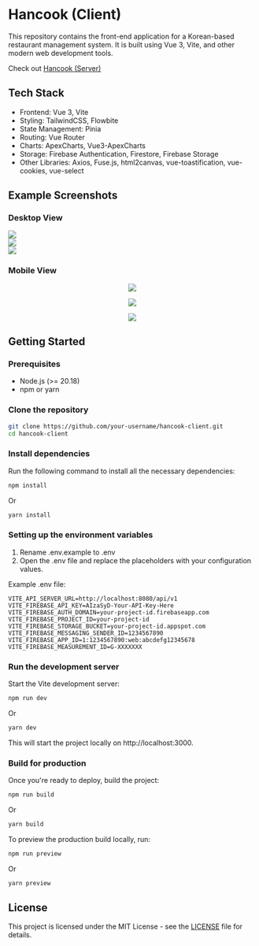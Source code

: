 # Hancook (Client)

This repository contains the front-end application for a Korean-based restaurant management system. It is built using Vue 3, Vite, and other modern web development tools.

Check out [Hancook (Server)](https://github.com/bp82125/hancook-server)

## Tech Stack
- Frontend: Vue 3, Vite
- Styling: TailwindCSS, Flowbite
- State Management: Pinia
- Routing: Vue Router
- Charts: ApexCharts, Vue3-ApexCharts
- Storage: Firebase Authentication, Firestore, Firebase Storage
- Other Libraries: Axios, Fuse.js, html2canvas, vue-toastification, vue-cookies, vue-select

## Example Screenshots
### Desktop View
![](./example/1.jpeg)<br/>
![](./example/2.png)<br/>
![](./example/3.jpeg)<br/>
### Mobile View
<p align="center">
  <img src="./example/4.png" />
</p>
<p align="center">
  <img src="./example/5.png" />
</p>
<p align="center">
  <img src="./example/6.png" />
</p>


## Getting Started

### Prerequisites
- Node.js (>= 20.18)
- npm or yarn

### Clone the repository
```bash
git clone https://github.com/your-username/hancook-client.git
cd hancook-client
```

### Install dependencies
Run the following command to install all the necessary dependencies:
```bash
npm install
```
Or 
```bash
yarn install
```

### Setting up the environment variables

1. Rename .env.example to .env
2. Open the .env file and replace the placeholders with your configuration values.

Example .env file:
```env
VITE_API_SERVER_URL=http://localhost:8080/api/v1
VITE_FIREBASE_API_KEY=AIzaSyD-Your-API-Key-Here
VITE_FIREBASE_AUTH_DOMAIN=your-project-id.firebaseapp.com
VITE_FIREBASE_PROJECT_ID=your-project-id
VITE_FIREBASE_STORAGE_BUCKET=your-project-id.appspot.com
VITE_FIREBASE_MESSAGING_SENDER_ID=1234567890
VITE_FIREBASE_APP_ID=1:1234567890:web:abcdefg12345678
VITE_FIREBASE_MEASUREMENT_ID=G-XXXXXXX
```

### Run the development server
Start the Vite development server:
```bash
npm run dev
```
Or
```bash
yarn dev
```
This will start the project locally on http://localhost:3000.

### Build for production
Once you're ready to deploy, build the project:
```bash
npm run build
```
Or
```bash
yarn build
```
To preview the production build locally, run:
```bash
npm run preview
```
Or
```bash
yarn preview
```

## License
This project is licensed under the MIT License - see the [LICENSE](LICENSE) file for details.
